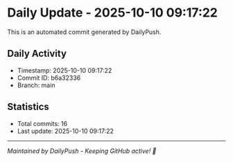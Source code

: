 # Daily Update - 2025-10-10 09:17:22

This is an automated commit generated by DailyPush.

## Daily Activity
- Timestamp: 2025-10-10 09:17:22
- Commit ID: b6a32336
- Branch: main

## Statistics
- Total commits: 16
- Last update: 2025-10-10 09:17:22

---
*Maintained by DailyPush - Keeping GitHub active! 🚀*
